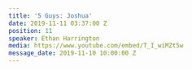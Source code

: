 ```yaml
---
title: '5 Guys: Joshua'
date: 2019-11-11 03:37:00 Z
position: 11
speaker: Ethan Harrington
media: https://www.youtube.com/embed/T_I_wiMZt5w
message_date: 2019-11-10 10:00:00 Z
---
```


